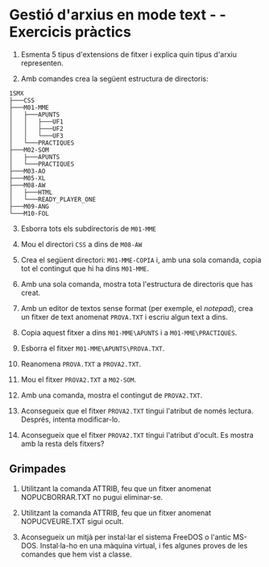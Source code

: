 Gestió d'arxius en mode text -  - Exercicis pràctics
====================================

1. Esmenta 5 tipus d'extensions de fitxer i explica quin tipus d'arxiu representen.

2. Amb comandes crea la següent estructura de directoris:

```
1SMX
├───CSS
├───M01-MME
│   ├───APUNTS
│   │   ├───UF1
│   │   ├───UF2
│   │   └───UF3
│   └───PRACTIQUES
├───M02-SOM
│   ├───APUNTS
│   └───PRACTIQUES
├───M03-AO
├───M05-XL
├───M08-AW
│   ├───HTML
│   └───READY_PLAYER_ONE
├───M09-ANG
└───M10-FOL
```

3. Esborra tots els subdirectoris de `M01-MME`

4. Mou el directori `CSS` a dins de `M08-AW`

5. Crea el següent directori: `M01-MME-COPIA` i, amb una sola comanda, copia tot el contingut que hi ha dins `M01-MME`.

6. Amb una sola comanda, mostra tota l'estructura de directoris que has creat.

7. Amb un editor de textos sense format (per exemple, el _notepad_), crea un fitxer de text anomenat `PROVA.TXT` i escriu algun text a dins.

8. Copia aquest fitxer a dins `M01-MME\APUNTS` i a `M01-MME\PRACTIQUES`.

9. Esborra el fitxer  `M01-MME\APUNTS\PROVA.TXT`.

10. Reanomena `PROVA.TXT` a `PROVA2.TXT`.

11. Mou el fitxer `PROVA2.TXT` a `M02-SOM`.

12. Amb una comanda, mostra el contingut de `PROVA2.TXT`.

13. Aconsegueix que el fitxer `PROVA2.TXT` tingui l'atribut de només lectura. Després, intenta modificar-lo.

14. Aconsegueix que el fitxer `PROVA2.TXT` tingui l'atribut d'ocult. Es mostra amb la resta dels fitxers?


Grimpades
---------

1. Utilitzant la comanda ATTRIB, feu que un fitxer anomenat NOPUCBORRAR.TXT no pugui eliminar-se.

2. Utilitzant la comanda ATTRIB, feu que un fitxer anomenat NOPUCVEURE.TXT sigui ocult.

3. Aconsegueix un mitjà per instal·lar el sistema FreeDOS o l'antic MS-DOS. Instal·la-ho en una màquina virtual, i fes algunes proves de les comandes que hem vist a classe.